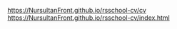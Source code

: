 https://NursultanFront.github.io/rsschool-cv/cv
https://NursultanFront.github.io/rsschool-cv/index.html
